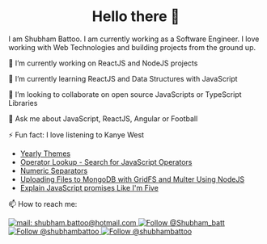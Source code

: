 <h1 align="center">
  Hello there 👋
</h1>

I am Shubham Battoo. I am currently working as a Software Engineer. I love working with Web Technologies and building projects from the ground up.

🔭 I’m currently working on ReactJS and NodeJS projects

🌱 I’m currently learning ReactJS and Data Structures with JavaScript

👯 I’m looking to collaborate on open source JavaScripts or TypeScript Libraries

💬 Ask me about JavaScript, ReactJS, Angular or Football 

⚡ Fun fact: I love listening to Kanye West

<!--START_SECTION:feed-->
* [Yearly Themes](https:&#x2F;&#x2F;dev.to&#x2F;shubhambattoo&#x2F;yearly-themes-2op)
* [Operator Lookup - Search for JavaScript Operators](https:&#x2F;&#x2F;dev.to&#x2F;shubhambattoo&#x2F;operator-lookup-search-for-javascript-operators-jb0)
* [Numeric Separators](https:&#x2F;&#x2F;dev.to&#x2F;shubhambattoo&#x2F;numeric-separators-p4b)
* [Uploading Files to MongoDB with GridFS and Multer Using NodeJS](https:&#x2F;&#x2F;dev.to&#x2F;shubhambattoo&#x2F;uploading-files-to-mongodb-with-gridfs-and-multer-using-nodejs-5aed)
* [Explain JavaScript promises Like I&#39;m Five](https:&#x2F;&#x2F;dev.to&#x2F;shubhambattoo&#x2F;explain-x-like-im-five-b92)
<!--END_SECTION:feed-->

📫 How to reach me:
<p align="left">
  <a href="mailto:shubham.battoo@hotmail.com">
    <img src="https://img.shields.io/badge/--email?label=E-mail&logo=microsoft-outlook&style=social" alt="mail: shubham.battoo@hotmail.com" />
  </a>
  <a href="https://twitter.com/Shubham_batt">
    <img src="https://img.shields.io/twitter/follow/Shubham_batt?label=follow&style=social" alt="Follow @Shubham_batt" />
  </a>
  <a href="https://www.linkedin.com/in/shubhambattoo/">
    <img src="https://img.shields.io/badge/-Shubham Battoo-blue?style=flat-square&logo=Linkedin&logoColor=white&link=https://www.linkedin.com/in/shubhambattoo/" alt="Follow @shubhambattoo" />
  </a>
  <a href="https://www.github.com/shubhambattoo/">
    <img src="https://img.shields.io/github/followers/shubhambattoo?label=follow&style=social" alt="Follow @shubhambattoo" />
  </a>
</p>

<!--
**shubhambattoo/shubhambattoo** is a ✨ _special_ ✨ repository because its `README.md` (this file) appears on your GitHub profile.

Here are some ideas to get you started:

- 🔭 I’m currently working on ...
- 🌱 I’m currently learning ...
- 👯 I’m looking to collaborate on ...
- 🤔 I’m looking for help with ...
- 💬 Ask me about ...
- 📫 How to reach me: ...
- 😄 Pronouns: ...
- ⚡ Fun fact: ...
-->
